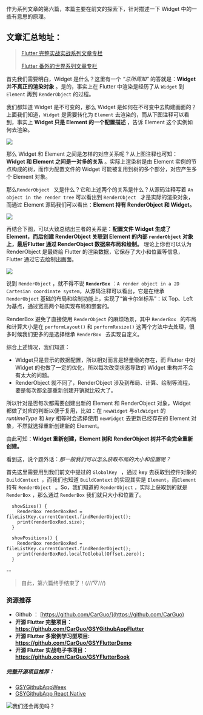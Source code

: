 作为系列文章的第六篇，本篇主要在前文的探索下，针对描述一下 Widget 中的一些有意思的原理。

## 文章汇总地址：

> [Flutter 完整实战实战系列文章专栏](https://juejin.im/collection/5db25bcff265da06a19a304e)
>
> [Flutter 番外的世界系列文章专栏](https://juejin.im/collection/5db25d706fb9a069f422c374)

首先我们需要明白，Widget 是什么？这里有一个 *“总所周知”* 的答就是：**Widget并不真正的渲染对象**  。是的，事实上在 Flutter 中渲染是经历了从 `Widget` 到  `Element`  再到 `RenderObject` 的过程。

我们都知道 Widget 是不可变的，那么 Widget 是如何在不可变中去构建画面的？上面我们知道，`Widget` 是需要转化为  `Element` 去渲染的，而从下图注释可以看到，事实上 **Widget 只是 Element 的一个配置描述** ，告诉 Element 这个实例如何去渲染。

![](http://img.cdn.guoshuyu.cn/20190604_Flutter-6/image1)

那么 Widget 和 Element 之间是怎样的对应关系呢？从上图注释也可知： **Widget 和 Element 之间是一对多的关系**  。实际上渲染树是由 Element 实例的节点构成的树，而作为配置文件的 Widget 可能被复用到树的多个部分，对应产生多个 Element 对象。


那么`RenderObject ` 又是什么？它和上述两个的关系是什么？从源码注释写着 `An object in the render tree` 可以看出到 `RenderObject ` 才是实际的渲染对象，而通过 Element 源码我们可以看出：**Element 持有 RenderObject 和 Widget。**

![](http://img.cdn.guoshuyu.cn/20190604_Flutter-6/image2)

再结合下图，可以大致总结出三者的关系是：**配置文件 Widget 生成了 Element，而后创建 RenderObject 关联到 Element 的内部 `renderObject` 对象上，最后Flutter 通过 RenderObject 数据来布局和绘制。** 理论上你也可以认为 RenderObject 是最终给 Flutter 的渲染数据，它保存了大小和位置等信息，Flutter 通过它去绘制出画面。

![](http://img.cdn.guoshuyu.cn/20190604_Flutter-6/image3)

说到 `RenderObject` ，就不得不说 **`RenderBox`** ：`A render object in a 2D Cartesian coordinate system`，从源码注释可以看出，它是在继承 `RenderObject` 基础的布局和绘制功能上，实现了“笛卡尔坐标系”：以 Top、Left 为基点，通过宽高两个轴实现布局和嵌套的。

RenderBox 避免了直接使用  `RenderObject` 的麻烦场景，其中 `RenderBox ` 的布局和计算大小是在 `performLayout()` 和 `performResize()`  这两个方法中去处理，很多时候我们更多的是选择继承  `RenderBox ` 去实现自定义。

综合上述情况，我们知道：

- Widget只是显示的数据配置，所以相对而言是轻量级的存在，而 Flutter 中对 Widget 的也做了一定的优化，所以每次改变状态导致的 Widget 重构并不会有太大的问题。
- RenderObject 就不同了，RenderObject 涉及到布局、计算、绘制等流程，要是每次都全部重新创建开销就比较大了。

所以针对是否每次都需要创建出新的 Element 和 RenderObject 对象，Widget 都做了对应的判断以便于复用，比如：在 `newWidget` 与`oldWidget` 的 *runtimeType* 和 *key* 相等时会选择使用 `newWidget` 去更新已经存在的 Element 对象，不然就选择重新创建新的 Element。

由此可知：**Widget 重新创建，Element 树和 RenderObject 树并不会完全重新创建。**

看到这，说个题外话：*那一般我们可以怎么获取布局的大小和位置呢？* 

首先这里需要用到我们前文中提过的 `GlobalKey ` ，通过 key 去获取到控件对象的 `BuildContext `，而我们也知道 `BuildContext` 的实现其实是 `Element`，而`Element`持有 `RenderObject ` 。So，我们知道的 `RenderObject` ，实际上获取到的就是 `RenderBox` ，那么通过 `RenderBox` 我们就只大小和位置了。

```
  showSizes() {
    RenderBox renderBoxRed = fileListKey.currentContext.findRenderObject();
    print(renderBoxRed.size);
  }

  showPositions() {
    RenderBox renderBoxRed = fileListKey.currentContext.findRenderObject();
    print(renderBoxRed.localToGlobal(Offset.zero));
  }

```

--

>自此，第六篇终于结束了！(///▽///)

### 资源推荐

* Github ： [https://github.com/CarGuo/](https://github.com/CarGuo)
* **开源 Flutter 完整项目：https://github.com/CarGuo/GSYGithubAppFlutter**
* **开源 Flutter 多案例学习型项目: https://github.com/CarGuo/GSYFlutterDemo**
* **开源 Flutter 实战电子书项目：https://github.com/CarGuo/GSYFlutterBook**

##### 完整开源项目推荐：

* [GSYGithubAppWeex](https://github.com/CarGuo/GSYGithubAppWeex)
* [GSYGithubApp React Native](https://github.com/CarGuo/GSYGithubApp ) 

![我们还会再见吗？](http://img.cdn.guoshuyu.cn/20190604_Flutter-6/image4)